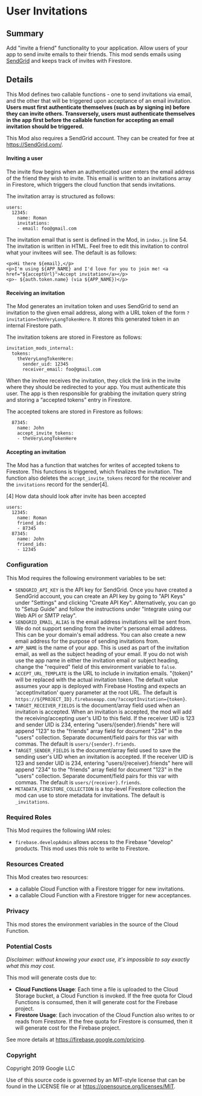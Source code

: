 # User Invitations

## Summary

Add "invite a friend" functionality to your application. Allow users of your app to send invite emails to their friends. This mod sends emails using [SendGrid](https://SendGrid.com/) and keeps track of invites with Firestore.

## Details

This Mod defines two callable functions - one to send invitations via email, and the other that will be triggered upon acceptance of an email invitation. **Users must first authenticate themselves (such as by signing in) before they can invite others. Transversely, users must authenticate themselves in the app first before the callable function for accepting an email invitation should be triggered.**

This Mod also requires a SendGrid account. They can be created for free at https://SendGrid.com/.

#### Inviting a user

The invite flow begins when an authenticated user enters the email address of the friend they wish to invite. This email is written to an invitations array in Firestore, which triggers the cloud function that sends invitations.

The invitation array is structured as follows:

```
users:
  12345:
    name: Roman
    invitations:
    - email: foo@gmail.com
```

The invitation email that is sent is defined in the Mod, in `index.js` line 54. The invitation is written in HTML. Feel free to edit this invitation to control what your invitees will see. The default is as follows:

```
<p>Hi there ${email},</p>
<p>I'm using ${APP_NAME} and I'd love for you to join me! <a href="${acceptUrl}">Accept invitation</a></p>
<p>- ${auth.token.name} (via ${APP_NAME})</p>
```

#### Receiving an invitation

The Mod generates an invitation token and uses SendGrid to send an invitation to the given email address, along with a URL token of the form `?invitation=theVeryLongTokenHere`. It stores this generated token in an internal Firestore path.

The invitation tokens are stored in Firestore as follows:

```
invitation_mods_internal:
  tokens:
    theVeryLongTokenHere:
      sender_uid: 12345
      receiver_email: foo@gmail.com
```

When the invitee receives the invitation, they click the link in the invite where they should be redirected to your app. You must authenticate this user. The app is then responsible for grabbing the invitation query string and storing a “accepted tokens” entry in Firestore.

The accepted tokens are stored in Firestore as follows:

```users:
  87345:
    name: John
    accept_invite_tokens:
    - theVeryLongTokenHere
```

#### Accepting an invitation

The Mod has a function that watches for writes of accepted tokens to Firestore. This functions is triggered, which finalizes the invitation. The function also deletes the `accept_invite_tokens` record for the receiver and the `invitations` record for the sender[4].

[4] How data should look after invite has been accepted

```
users:
  12345:
    name: Roman
    friend_ids:
    - 87345
  87345:
    name: John
    friend_ids:
    - 12345
```

### Configuration

This Mod requires the following environment variables to be set:

- `SENDGRID_API_KEY` is the API key for SendGrid. Once you have created a SendGrid account, you can create an API key by going to "API Keys" under "Settings" and clicking "Create API Key". Alternatively, you can go to "Setup Guide" and follow the instructions under "Integrate using our Web API or SMTP relay".
- `SENDGRID_EMAIL_ALIAS` is the email address invitations will be sent from. We do not support sending from the inviter's personal email address. This can be your domain's email address. You can also create a new email address for the purpose of sending invitations from.
- `APP_NAME` is the name of your app. This is used as part of the invitation email, as well as the subject heading of your email. If you do not wish use the app name in either the invitation email or subject heading, change the "required" field of this environment variable to `false`.
- `ACCEPT_URL_TEMPLATE` is the URL to include in invitation emails. "{token}" will be replaced with the actual invitation token. The default value assumes your app is deployed with Firebase Hosting and expects an 'acceptInvitation' query parameter at the root URL. The default is `https://${PROJECT_ID}.firebaseapp.com/?acceptInvitation={token}`.
- `TARGET_RECEIVER_FIELDS` is the document/array field used when an invitation is accepted. When an invitation is accepted, the mod will add the receiving/accepting user's UID to this field. If the receiver UID is 123 and sender UID is 234, entering "users/{sender}.friends" here will append "123" to the "friends" array field for document "234" in the "users" collection. Separate document/field pairs for this var with commas. The default is `users/{sender}.friends`.
- `TARGET_SENDER_FIELDS` is the document/array field used to save the sending user's UID when an invitation is accepted. If the receiver UID is 123 and sender UID is 234, entering "users/{receiver}.friends" here will append "234" to the "friends" array field for document "123" in the "users" collection. Separate document/field pairs for this var with commas. The default is `users/{receiver}.friends`.
- `METADATA_FIRESTORE_COLLECTION` is a top-level Firestore collection the mod can use to store metadata for invitations. The default is `_invitations`.

### Required Roles

This Mod requires the following IAM roles:

- `firebase.developAdmin` allows access to the Firebase "develop" products. This mod uses this role to write to Firestore.

### Resources Created

This Mod creates two resources:

- a callable Cloud Function with a Firestore trigger for new invitations.
- a callable Cloud Function with a Firestore trigger for new acceptances.

### Privacy

This mod stores the environment variables in the source of the Cloud Function.

### Potential Costs

_Disclaimer: without knowing your exact use, it's impossible to say exactly what this may cost._

This mod will generate costs due to:

- **Cloud Functions Usage**: Each time a file is uploaded to the Cloud Storage bucket, a Cloud Function is invoked. If the free quota for Cloud Functions is consumed, then it will generate cost for the Firebase project.
- **Firestore Usage**: Each invocation of the Cloud Function also writes to or reads from Firestore. If the free quota for Firestore is consumed, then it will generate cost for the Firebase project.

See more details at https://firebase.google.com/pricing.

### Copyright

Copyright 2019 Google LLC

Use of this source code is governed by an MIT-style
license that can be found in the LICENSE file or at
https://opensource.org/licenses/MIT.
